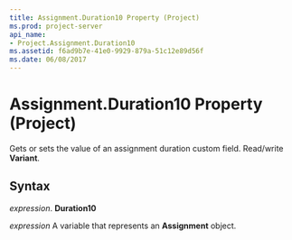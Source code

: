 ```yaml
---
title: Assignment.Duration10 Property (Project)
ms.prod: project-server
api_name:
- Project.Assignment.Duration10
ms.assetid: f6ad9b7e-41e0-9929-879a-51c12e89d56f
ms.date: 06/08/2017
---
```



# Assignment.Duration10 Property (Project)

 Gets or sets the value of an assignment duration custom field. Read/write **Variant**.


## Syntax

 _expression_. **Duration10**

 _expression_ A variable that represents an **Assignment** object.


